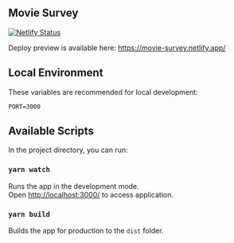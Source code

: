 ## Movie Survey
[![Netlify Status](https://api.netlify.com/api/v1/badges/f9f98b6a-7d2a-422b-8422-a1d53321e37f/deploy-status?branch=master)](https://app.netlify.com/sites/movie-survey/deploys)

Deploy preview is available here: https://movie-survey.netlify.app/

## Local Environment

These variables are recommended for local development:

```
PORT=3000
```

## Available Scripts

In the project directory, you can run:

### `yarn watch`

Runs the app in the development mode.\
Open [http://localhost:3000/](http://[::1]:3000/) to access application.

### `yarn build`

Builds the app for production to the `dist` folder.
